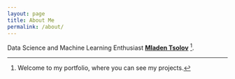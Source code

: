 ```yaml
---
layout: page
title: About Me
permalink: /about/
---
```


Data Science and Machine Learning Enthusiast **[Mladen Tsolov](https://mrt5010v.github.io/Fastpages-Portfolio)** [^1].
[^1]: Welcome to my portfolio, where you can see my projects.
